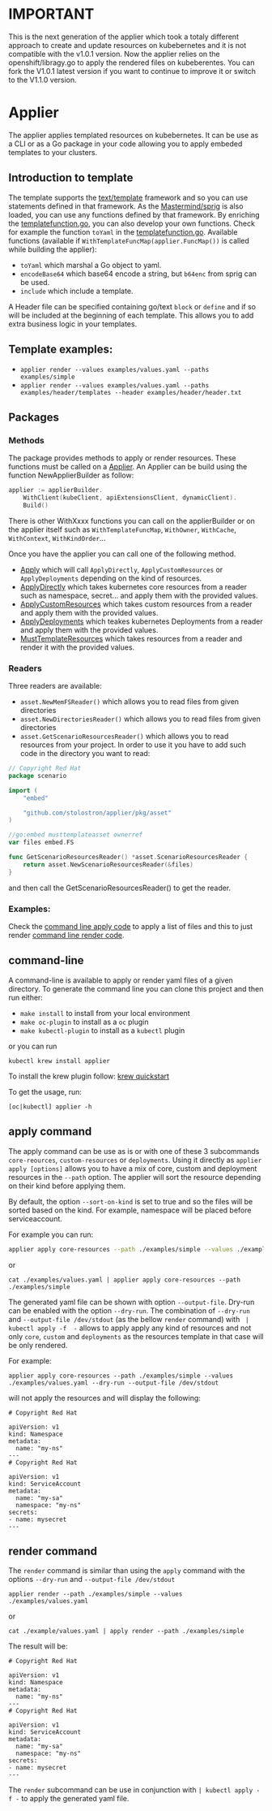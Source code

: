[comment]: # ( Copyright Red Hat )

# IMPORTANT

This is the next generation of the applier which took a totaly different approach to create and update resources on kubebernetes and it is not compatible with the v1.0.1 version. Now the applier relies on the openshift/libragy.go to apply the rendered files on kubeberentes.
You can fork the V1.0.1 latest version if you want to continue to improve it or switch to the V1.1.0 version.
# Applier

The applier applies templated resources on kubebernetes. It can be use as a CLI or as a Go package in your code allowing you to apply embeded templates to your clusters.
## Introduction to template

The template supports the [text/template](https://golang.org/pkg/text/template/) framework and so you can use statements defined in that framework.
As the [Mastermind/sprig](https://github.com/Masterminds/sprig) is also loaded, you can use any functions defined by that framework.
By enriching the [templatefunction.go](pkg/templateprocessor/templatefunction.go), you can also develop your own functions. Check for example the function `toYaml` in the [templatefunction.go](pkg/templateprocessor/templatefunction.go).
Available functions (available if `WithTemplateFuncMap(applier.FuncMap())` is called while building the applier):
- `toYaml` which marshal a Go object to yaml.
- `encodeBase64` which base64 encode a string, but `b64enc` from sprig can be used.
- `include` which include a template.

A Header file can be specified containing go/text `block` or `define` and if so will be included at the beginning of each template. This allows you to add extra business logic in your templates.
## Template examples:

- `applier render --values examples/values.yaml --paths examples/simple`
- `applier render --values examples/values.yaml --paths examples/header/templates --header examples/header/header.txt`


## Packages
### Methods

The package provides methods to apply or render resources. These functions must be called on a [Applier](pkg/apply/apply.go#L133). An Applier can be build using the function NewApplierBuilder as follow:

```Go
applier := applierBuilder.
	WithClient(kubeClient, apiExtensionsClient, dynamicClient).
	Build()
```

There is other WithXxxx functions you can call on the applierBuilder or on the applier itself such as `WithTemplateFuncMap`, `WithOwner`, `WithCache`, `WithContext`, `WithKindOrder`...

Once you have the applier you can call one of the following method.
- [Apply](pkg/apply/apply.go) which will call `ApplyDirectly`, `ApplyCustomResources` or `ApplyDeployments` depending on the kind of resources.
- [ApplyDirectly](pkg/apply/apply.go) which takes kubernetes core resources from a reader such as namespace, secret... and apply them with the provided values.
- [ApplyCustomResources](pkg/apply/apply.go) which takes custom resources from a reader and apply them with the provided values.
- [ApplyDeployments](pkg/apply/apply.go) which teakes kubernetes Deployments from a reader and apply them with the provided values.
- [MustTemplateResources](pkg/apply/apply.go) which takes resources from a reader and render it with the provided values.

### Readers

Three readers are available:
- `asset.NewMemFSReader()` which allows you to read files from given directories
- `asset.NewDirectoriesReader()` which allows you to read files from given directories
- `asset.GetScenarioResourcesReader()` which allows you to read resources from your project. In order to use it you have to add such code in the directory you want to read:
```Go
// Copyright Red Hat
package scenario

import (
	"embed"

	"github.com/stolostron/applier/pkg/asset"
)

//go:embed musttemplateasset ownerref
var files embed.FS

func GetScenarioResourcesReader() *asset.ScenarioResourcesReader {
	return asset.NewScenarioResourcesReader(&files)
}
```
and then call the GetScenarioResourcesReader() to get the reader.

### Examples:

Check the [command line apply code](pkg/cmd/apply/common/exec.go) to apply a list of files and this to just render [command line render code](/Users/dvernier/acm/applier/pkg/cmd/render/exec.go).

## command-line

A command-line is available to apply or render yaml files of a given directory. 
To generate the command line you can clone this project and then run either: 
- `make install` to install from your local environment
- `make oc-plugin` to install as a `oc` plugin
- `make kubectl-plugin` to install as a `kubectl` plugin

or you can run

```
kubectl krew install applier
```
To install the krew plugin follow: [krew quickstart](https://krew.sigs.k8s.io/docs/user-guide/quickstart/)

To get the usage, run:
```
[oc|kubectl] applier -h 
```

## apply command 

The apply command can be use as is or with one of these 3 subcommands `core-reources`, `custom-resources` or `deployments`. Using it directly as `applier apply [options]` allows you to have a mix of core, custom and deployment resources in the `--path` option. The applier will sort the resource depending on their kind before applying them.

By default, the option `--sort-on-kind` is set to true and so the files will be sorted based on the kind. For example, namespace will be placed before serviceaccount.

For example you can run:

```bash
applier apply core-resources --path ./examples/simple --values ./examples/values.yaml
```
or
```
cat ./examples/values.yaml | applier apply core-resources --path ./examples/simple
```

The generated yaml file can be shown with option `--output-file`.
Dry-run can be enabled with the option `--dry-run`.
The combination of `--dry-run` and `--output-file /dev/stdout` (as the bellow `render` command) with ` | kubectl apply -f  -` allows to apply apply any kind of resources and not only `core`, `custom` and `deployments` as the resources template in that case will be only rendered.

For example:
```
applier apply core-resources --path ./examples/simple --values ./examples/values.yaml --dry-run --output-file /dev/stdout
```
will not apply the resources and will display the following:

```
# Copyright Red Hat

apiVersion: v1
kind: Namespace
metadata:
  name: "my-ns"
---
# Copyright Red Hat

apiVersion: v1
kind: ServiceAccount
metadata:
  name: "my-sa"
  namespace: "my-ns"
secrets:
- name: mysecret
---
```
## render command

The `render` command is similar than using the `apply` command with the options `--dry-run` and `--output-file /dev/stdout`

```
applier render --path ./examples/simple --values ./examples/values.yaml
```
or
```
cat ./example/values.yaml | apply render --path ./examples/simple
```

The result will be:

```
# Copyright Red Hat

apiVersion: v1
kind: Namespace
metadata:
  name: "my-ns"
---
# Copyright Red Hat

apiVersion: v1
kind: ServiceAccount
metadata:
  name: "my-sa"
  namespace: "my-ns"
secrets:
- name: mysecret
---
```

The `render` subcommand can be use in conjunction with `| kubectl apply -f -` to apply the generated yaml file.



